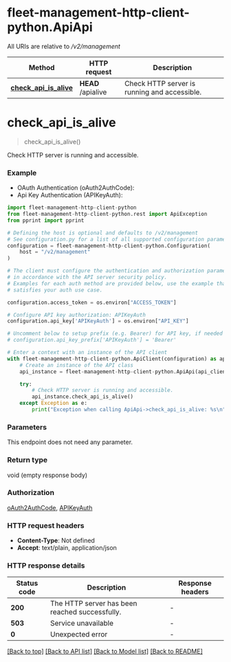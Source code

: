 # fleet-management-http-client-python.ApiApi

All URIs are relative to */v2/management*

Method | HTTP request | Description
------------- | ------------- | -------------
[**check_api_is_alive**](ApiApi.md#check_api_is_alive) | **HEAD** /apialive | Check HTTP server is running and accessible.


# **check_api_is_alive**
> check_api_is_alive()

Check HTTP server is running and accessible.

### Example

* OAuth Authentication (oAuth2AuthCode):
* Api Key Authentication (APIKeyAuth):

```python
import fleet-management-http-client-python
from fleet-management-http-client-python.rest import ApiException
from pprint import pprint

# Defining the host is optional and defaults to /v2/management
# See configuration.py for a list of all supported configuration parameters.
configuration = fleet-management-http-client-python.Configuration(
    host = "/v2/management"
)

# The client must configure the authentication and authorization parameters
# in accordance with the API server security policy.
# Examples for each auth method are provided below, use the example that
# satisfies your auth use case.

configuration.access_token = os.environ["ACCESS_TOKEN"]

# Configure API key authorization: APIKeyAuth
configuration.api_key['APIKeyAuth'] = os.environ["API_KEY"]

# Uncomment below to setup prefix (e.g. Bearer) for API key, if needed
# configuration.api_key_prefix['APIKeyAuth'] = 'Bearer'

# Enter a context with an instance of the API client
with fleet-management-http-client-python.ApiClient(configuration) as api_client:
    # Create an instance of the API class
    api_instance = fleet-management-http-client-python.ApiApi(api_client)

    try:
        # Check HTTP server is running and accessible.
        api_instance.check_api_is_alive()
    except Exception as e:
        print("Exception when calling ApiApi->check_api_is_alive: %s\n" % e)
```



### Parameters

This endpoint does not need any parameter.

### Return type

void (empty response body)

### Authorization

[oAuth2AuthCode](../README.md#oAuth2AuthCode), [APIKeyAuth](../README.md#APIKeyAuth)

### HTTP request headers

 - **Content-Type**: Not defined
 - **Accept**: text/plain, application/json

### HTTP response details

| Status code | Description | Response headers |
|-------------|-------------|------------------|
**200** | The HTTP server has been reached successfully. |  -  |
**503** | Service unavailable |  -  |
**0** | Unexpected error |  -  |

[[Back to top]](#) [[Back to API list]](../README.md#documentation-for-api-endpoints) [[Back to Model list]](../README.md#documentation-for-models) [[Back to README]](../README.md)

